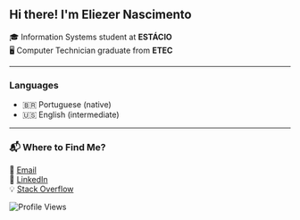 ## Hi there! I'm Eliezer Nascimento

🎓 Information Systems student at **ESTÁCIO**  
🖥️ Computer Technician graduate from **ETEC**  

---

### Languages
- 🇧🇷 Portuguese (native)  
- 🇺🇸 English (intermediate) 

---

### 📬 Where to Find Me?
📧 [Email](mailto:eliezergarbin1@gmail.com)  
💼 [LinkedIn](https://www.linkedin.com/in/eliezergarbin/)  
💡 [Stack Overflow](https://stackoverflow.com/users/13985606/eliezergarbin)  


![Profile Views](https://komarev.com/ghpvc/?username=eliezergarbin&color=orange)

